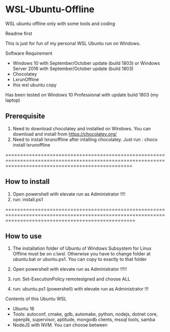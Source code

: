 # WSL-Ubuntu-Offline
WSL ubuntu offline only with some tools and coding

Readme first

This is just for fun of my personal WSL Ubuntu run on Windows. 


Software Requirement
- Windows 10 with September/October update (build 1803) or Windows Server 2016 with September/October update (build 1803)
- Chocolatey
- LxrunOffline
- this wsl ubuntu copy

Has been tested on Windows 10 Professional with update build 1803 (my laptop)

Prerequisite
-------------
1. Need to download chocolatey and installed on Windows. You can download and install from https://chocolatey.org/
2. Need to install lxrunoffline after intalling chocolatey. Just run : choco install lxrunoffline

=======================================================================================================================================================

How to install
--------------
1. Open powershell with elevate run as Administrator !!!!
2. run: install.ps1


========================================================================================================================================================

How to use
-------------
1. The installation folder of Ubuntu of Windows Subsystem for Linux Offline must be on c:\wsl. Otherwise you have to change folder at ubuntu.bat or ubuntu.ps1. You can copy to exactly to that folder

2. Open powershell with elevate run as Administrator !!!!!
3. run: Set-ExecutionPolicy remotesigned  and choose ALL
4. run: ubuntu.ps1 (powershell) with elevate run as Administrator !!!

Contents of this Ubuntu WSL
- Ubuntu 16
- Tools: autoconf, cmake, gdb, automake, python, nodejs, dotnet core, openjdk, supervisor, aptitude, mongodb clients, mssql tools, samba
- NodeJS with NVM. You can choose between

